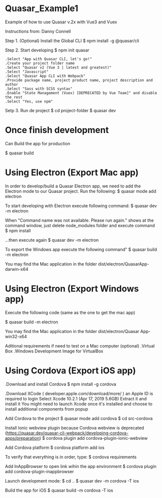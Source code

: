 # Quasar_Example1
Example of how to use Quasar v.2x with Vue3 and Vuex

Instructions from: Danny Connell

Step 1. (Optional) Install the Global CLI
$ npm install -g @quasar/cli

Step 2. Start developing
$ npm init quasar

    .Select "App with Quasar CLI, let's go!"
    .Create your project folder name
    .Select "Quasar v2 (Vue 3 | latest and greatest)"
    .Select "Javascript"
    .Select "Quasar App CLI with Webpack"
    .Provide package name, project product name, project description and author
    .Select "Sass with SCSS syntax"
    .Enable "State Management (Vuex) [DEPRECATED by Vue Team]" and disable the rest
    .Select "Yes, use npm"

Setp 3. Run de project
$ cd project-folder
$ quasar dev 

# Once finish development
Can Build the app for production

$ quasar build


# Using Electron (Export Mac app)
In order to develop/build a Quasar Electron app, we need to add the Electron mode to our Quasar project. Run the following:
$ quasar mode add electron

To start developing with Electron execute following command:
$ quasar dev -m electron

When "Command name was not available. Please run again." shows at the command window, just delete node_modules folder and execute command
$ npm install

...then execute again
$ quasar dev -m electron


To export the Windows app execute the following command"
$ quasar build -m electron

You may find the Mac application in the folder dist/electron/QuasarApp-darwin-x64



# Using Electron (Export Windows app)
Execute the following code (same as the one to get the mac app)

$ quasar build -m electron

You may find the Mac application in the folder dist/electron/Quasar App-win32-x64

Aditional requirements if need to test on a Mac computer (optional)
.Virtual Box
.Windows Development Image for VirtualBox


# Using Cordova (Export iOS app)
.Download and install Cordova
$ npm install -g cordova

.Download XCode ( developer.apple.com/download/more/ ) an Apple ID is required to login
    Select Xcode 10.2.1 (Apr 17, 2019 5.6GB)
    Extract it and install it
    You might need to launch Xcode once it's installed and choose to install additional components from popup

Add Cordova to the project
$ quasar mode add cordova
$ cd src-cordova

Install Ionic webview plugin because Cordova webview is deprecated (https://quasar.dev/quasar-cli-webpack/developing-cordova-apps/preparation)
$ cordova plugin add cordova-plugin-ionic-webview

Add Cordova platform
$ cordova platform add ios

To verify that everything is in order, type:
$ cordova requirements


Add InAppBrowser to open link wihin the app environment
$ cordova plugin add cordova-plugin-inappbrowser


Launch development mode:
$ cd ..
$ quasar dev -m cordova -T ios

Build the app for iOS
$ quasar build -m cordova -T ios
